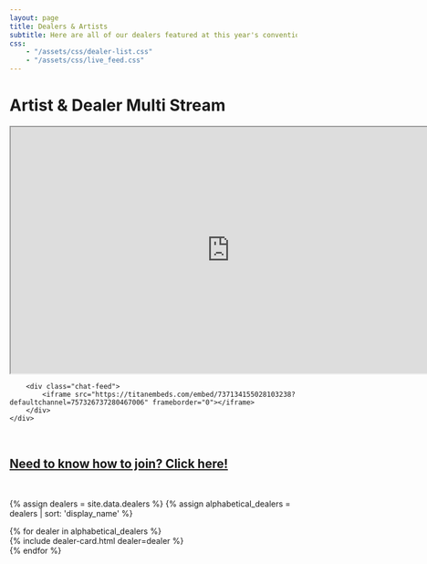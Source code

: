 ```yaml
---
layout: page
title: Dealers & Artists
subtitle: Here are all of our dealers featured at this year's convention!
css:
    - "/assets/css/dealer-list.css"
    - "/assets/css/live_feed.css"
---
```


# Artist & Dealer Multi Stream
<div class="live-feed-container">
    <div class="feed-box">
        <div class="video-feed">
            <div class="video-box">
                <iframe
                    src="https://player.twitch.tv/?channel=foxfurous&parent=fursquared.com&parent=dev.fursquared.com"
                    width="768"
                    height="432"
                    allowfullscreen="true">
                </iframe>
            </div>
        </div>

        <div class="chat-feed">
            <iframe src="https://titanembeds.com/embed/737134155028103238?defaultchannel=757326737280467006" frameborder="0"></iframe>
        </div>
    </div>
</div>

<br/>
<h2><a href="/dealer-onboard">Need to know how to join? Click here!</a></h2>
<br/>

{% assign dealers = site.data.dealers %}
{% assign alphabetical_dealers = dealers | sort: 'display_name' %}

<div class="dealer-list-container">
{% for dealer in alphabetical_dealers %}
    <div class="dealer-card-container">
        {% include dealer-card.html dealer=dealer %}
    </div>
{% endfor %}
</div>
